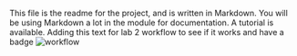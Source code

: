 This file is the readme for the project, and is written in Markdown. You will be using Markdown a lot in the module for documentation. A tutorial is available.
Adding this text for lab 2 workflow to see if it works and have a badge
![workflow](https://github.com/<RoryM18>/<sem>/actions/workflows/main.yml/badge.svg)